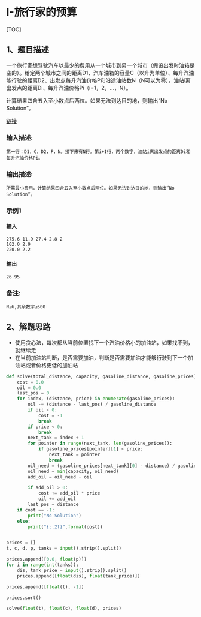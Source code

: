 # I-旅行家的预算

[TOC]

## 1、题目描述

一个旅行家想驾驶汽车以最少的费用从一个城市到另一个城市（假设出发时油箱是空的）。给定两个城市之间的距离D1、汽车油箱的容量C（以升为单位）、每升汽油能行驶的距离D2、出发点每升汽油价格P和沿途油站数N（N可以为零），油站i离出发点的距离Di、每升汽油价格Pi（i=1，2，…，N）。

计算结果四舍五入至小数点后两位。如果无法到达目的地，则输出“No Solution”。

[链接](https://ac.nowcoder.com/acm/contest/1071/I)

### 输入描述:

```
第一行：D1，C，D2，P，N。接下来有N行。第i+1行，两个数字，油站i离出发点的距离Di和每升汽油价格Pi。
```

### 输出描述:

```
所需最小费用，计算结果四舍五入至小数点后两位。如果无法到达目的地，则输出“No Solution”。
```

### 示例1

#### 输入

```
275.6 11.9 27.4 2.8 2
102.0 2.9
220.0 2.2
```

#### 输出

```
26.95
```

### 备注:

```
N≤6,其余数字≤500
```

## 2、解题思路

- 使用贪心法，每次都从当前位置找下一个汽油价格小的加油站，如果找不到，就继续走
- 在当前加油站判断，是否需要加油，判断是否需要加油才能够行驶到下一个加油站或者价格更低的加油站



```python
def solve(total_distance, capacity, gasoline_distance, gasoline_prices):
    cost = 0.0
    oil = 0.0
    last_pos = 0
    for index, (distance, price) in enumerate(gasoline_prices):
        oil -= (distance - last_pos) / gasoline_distance
        if oil < 0:
            cost = -1
            break
        if price < 0:
            break
        next_tank = index + 1
        for pointer in range(next_tank, len(gasoline_prices)):
            if gasoline_prices[pointer][1] < price:
                next_tank = pointer
                break
        oil_need = (gasoline_prices[next_tank][0] - distance) / gasoline_distance
        oil_need = min(capacity, oil_need)
        add_oil = oil_need - oil

        if add_oil > 0:
            cost += add_oil * price
            oil += add_oil
        last_pos = distance
    if cost == -1:
        print("No Solution")
    else:
        print("{:.2f}".format(cost))


prices = []
t, c, d, p, tanks = input().strip().split()

prices.append([0.0, float(p)])
for i in range(int(tanks)):
    dis, tank_price = input().strip().split()
    prices.append([float(dis), float(tank_price)])

prices.append([float(t), -1])

prices.sort()

solve(float(t), float(c), float(d), prices)

```

